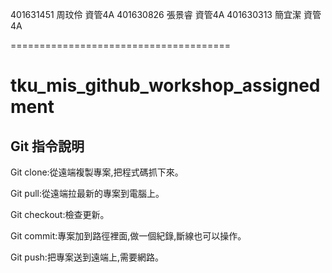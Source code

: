 ﻿401631451 周玟伶 資管4A
401630826 張景睿 資管4A
401630313 簡宜潔 資管4A

======================================
# tku_mis_github_workshop_assignedment

## Git 指令說明

Git clone:從遠端複製專案,把程式碼抓下來。

Git pull:從遠端拉最新的專案到電腦上。

Git checkout:檢查更新。

Git commit:專案加到路徑裡面,做一個紀錄,斷線也可以操作。

Git push:把專案送到遠端上,需要網路。
